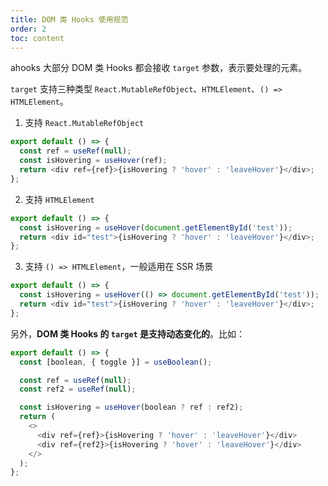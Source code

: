 ```yaml
---
title: DOM 类 Hooks 使用规范
order: 2
toc: content
---
```


ahooks 大部分 DOM 类 Hooks 都会接收 `target` 参数，表示要处理的元素。

`target` 支持三种类型 `React.MutableRefObject`、`HTMLElement`、`() => HTMLElement`。

1. 支持 `React.MutableRefObject`

```ts
export default () => {
  const ref = useRef(null);
  const isHovering = useHover(ref);
  return <div ref={ref}>{isHovering ? 'hover' : 'leaveHover'}</div>;
};
```

2. 支持 `HTMLElement`

```ts
export default () => {
  const isHovering = useHover(document.getElementById('test'));
  return <div id="test">{isHovering ? 'hover' : 'leaveHover'}</div>;
};
```

3. 支持 `() => HTMLElement`，一般适用在 SSR 场景

```ts
export default () => {
  const isHovering = useHover(() => document.getElementById('test'));
  return <div id="test">{isHovering ? 'hover' : 'leaveHover'}</div>;
};
```

另外，**DOM 类 Hooks 的 `target` 是支持动态变化的**。比如：

```ts
export default () => {
  const [boolean, { toggle }] = useBoolean();

  const ref = useRef(null);
  const ref2 = useRef(null);

  const isHovering = useHover(boolean ? ref : ref2);
  return (
    <>
      <div ref={ref}>{isHovering ? 'hover' : 'leaveHover'}</div>
      <div ref={ref2}>{isHovering ? 'hover' : 'leaveHover'}</div>
    </>
  );
};
```
